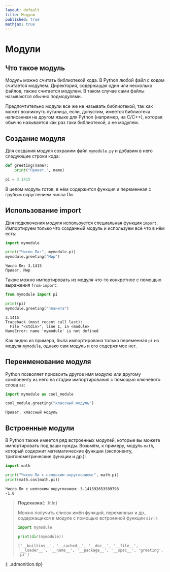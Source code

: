```yaml
---
layout: default
title: Модули
published: true 
mathjax: true
---
```


# Модули

## Что такое модуль

Модуль можно считать библиотекой кода. В Python любой файл с кодом считается модулем. Директория, содержащая один или несколько файлов, также считается модулем. В таком случае сами файлы называются обычно подмодулями. 

Предпочтительно модули все же не называть библиотекой, так как может возникнуть путаница, если, допустим, имеется библиотека написанная на другом языке для Python (например, на C/C++), которая обычно называется как раз таки библиотекой, а не модулем.

## Создание модуля

Для создания модуля сохраним файл `mymodule.py` и добавим в него следующие строки кода:
```python
def greeting(name):
    print("Привет,", name)

pi = 3.1415
```
В целом модуль готов, в нём содержится функция и переменная с грубым округлением числа Пи.

## Использование import

Для подключения модуля используется специальная функция `import`. Импортируем только что созданный модуль и используем всё что в нём есть:
```python
import mymodule

print("Число Пи:", mymodule.pi)
mymodule.greeting("Мир")
```
```
Число Пи: 3.1415
Привет, Мир
```

Также можно импортировать из модуля что-то конкретное с помощью выражения `from-import`:
```python
from mymodule import pi

print(pi)
mymodule.greeting("планета")
```
```
3.1415
Traceback (most recent call last):
  File "<stdin>", line 1, in <module>
NameError: name 'mymodule' is not defined
```
Как видно из примера, была импортирована только переменная `pi` из модуля `mymodule`, однако сам модуль и его содержимое нет.

## Переименование модуля

Python позволяет присвоить другое имя модулю или другому компоненту из него на стадии импортирования с помощью ключевого слова `as`:
```python
import mymodule as cool_module

cool_module.greeting("классный модуль")
```
```
Привет, классный модуль
```

## Встроенные модули

В Python также имеется ряд встроенных модулей, которые вы можете импортировать под ваши нужды. Возьмём, к примеру, модуль `math`, который содержит математические функции (экспоненту, тригонометрические функции и др.):
```python
import math

print("Число Пи с неплохим округлением:", math.pi)
print(math.cos(math.pi))
```
```
Число Пи с неплохим округлением: 3.141592653589793
-1.0
```

> __Подсказка__{: .title}
>
> Можно получить список имён функций, переменных и др., содержащихся в модуле с помощью встроенной функции `dir()`:
> ```python
> import mymodule
>
> print(dir(mymodule))
> ```
> ```
> ['__builtins__', '__cached__', '__doc__', '__file__', '__loader__', '__name__', '__package__', '__spec__', 'greeting', 'pi']
> ```
{: .admonition.tip}
